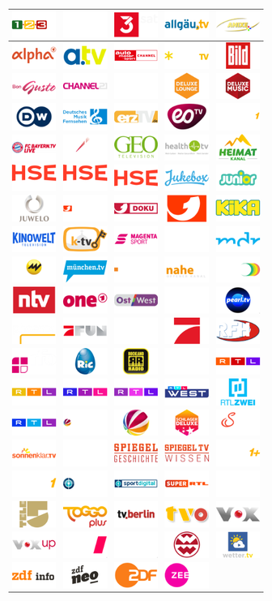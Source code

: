 | ![](https://raw.githubusercontent.com/RevGear/logo/master/Countries/DE/123tv.png) | ![](https://raw.githubusercontent.com/RevGear/logo/master/Countries/DE/13th-Street.png) | ![](https://raw.githubusercontent.com/RevGear/logo/master/Countries/DE/3sat.png) | ![](https://raw.githubusercontent.com/RevGear/logo/master/Countries/DE/Allgau-TV.png) | ![](https://raw.githubusercontent.com/RevGear/logo/master/Countries/DE/Anixe-Plus.png) | 
|:---:|:---:|:---:|:---:|:---:| 
| ![](https://raw.githubusercontent.com/RevGear/logo/master/Countries/DE/ARD-Alpha.png) | ![](https://raw.githubusercontent.com/RevGear/logo/master/Countries/DE/ATV.png) | ![](https://raw.githubusercontent.com/RevGear/logo/master/Countries/DE/Auto-Motor-und-Sport.png) | ![](https://raw.githubusercontent.com/RevGear/logo/master/Countries/DE/Bibel-TV.png) | ![](https://raw.githubusercontent.com/RevGear/logo/master/Countries/DE/Bild.png) | 
| ![](https://raw.githubusercontent.com/RevGear/logo/master/Countries/DE/Bon-Gusto.png) | ![](https://raw.githubusercontent.com/RevGear/logo/master/Countries/DE/Channel21.png) | ![](https://raw.githubusercontent.com/RevGear/logo/master/Countries/DE/Das-Erste.png) | ![](https://raw.githubusercontent.com/RevGear/logo/master/Countries/DE/Deluxe-Lounge.png) | ![](https://raw.githubusercontent.com/RevGear/logo/master/Countries/DE/Deluxe-Music.png) | 
| ![](https://raw.githubusercontent.com/RevGear/logo/master/Countries/DE/Deutsche-Welle.png) | ![](https://raw.githubusercontent.com/RevGear/logo/master/Countries/DE/Deutsches-Musik-Fernsehen.png) | ![](https://raw.githubusercontent.com/RevGear/logo/master/Countries/DE/ems-TV-Lingen.png) | ![](https://raw.githubusercontent.com/RevGear/logo/master/Countries/DE/eoTV.png) | ![](https://raw.githubusercontent.com/RevGear/logo/master/Countries/DE/eSports1.png) | 
| ![](https://raw.githubusercontent.com/RevGear/logo/master/Countries/DE/FC-Bayern-TV.png) | ![](https://raw.githubusercontent.com/RevGear/logo/master/Countries/DE/Folx.png) | ![](https://raw.githubusercontent.com/RevGear/logo/master/Countries/DE/Geo-TV.png) | ![](https://raw.githubusercontent.com/RevGear/logo/master/Countries/DE/Health-TV.png) | ![](https://raw.githubusercontent.com/RevGear/logo/master/Countries/DE/Heimatkanal.png) | 
| ![](https://raw.githubusercontent.com/RevGear/logo/master/Countries/DE/HSE-Extra.png) | ![](https://raw.githubusercontent.com/RevGear/logo/master/Countries/DE/HSE-Trend.png) | ![](https://raw.githubusercontent.com/RevGear/logo/master/Countries/DE/HSE.png) | ![](https://raw.githubusercontent.com/RevGear/logo/master/Countries/DE/Jukebox.png) | ![](https://raw.githubusercontent.com/RevGear/logo/master/Countries/DE/Junior.png) | 
| ![](https://raw.githubusercontent.com/RevGear/logo/master/Countries/DE/Juwelo.png) | ![](https://raw.githubusercontent.com/RevGear/logo/master/Countries/DE/Kabel-Eins-Classics.png) | ![](https://raw.githubusercontent.com/RevGear/logo/master/Countries/DE/Kabel-Eins-Doku.png) | ![](https://raw.githubusercontent.com/RevGear/logo/master/Countries/DE/Kabel-Eins.png) | ![](https://raw.githubusercontent.com/RevGear/logo/master/Countries/DE/KIKA.png) | 
| ![](https://raw.githubusercontent.com/RevGear/logo/master/Countries/DE/Kinowelt-TV.png) | ![](https://raw.githubusercontent.com/RevGear/logo/master/Countries/DE/KTV.png) | ![](https://raw.githubusercontent.com/RevGear/logo/master/Countries/DE/Magenta-Sport.png) | ![](https://raw.githubusercontent.com/RevGear/logo/master/Countries/DE/MDF1.png) | ![](https://raw.githubusercontent.com/RevGear/logo/master/Countries/DE/MDR-Fernsehen.png) | 
| ![](https://raw.githubusercontent.com/RevGear/logo/master/Countries/DE/Motorvision-TV.png) | ![](https://raw.githubusercontent.com/RevGear/logo/master/Countries/DE/Munchen-TV.png) | ![](https://raw.githubusercontent.com/RevGear/logo/master/Countries/DE/N24-Doku.png) | ![](https://raw.githubusercontent.com/RevGear/logo/master/Countries/DE/nahe-TV.png) | ![](https://raw.githubusercontent.com/RevGear/logo/master/Countries/DE/NR-Wision.png) | 
| ![](https://raw.githubusercontent.com/RevGear/logo/master/Countries/DE/ntv.png) | ![](https://raw.githubusercontent.com/RevGear/logo/master/Countries/DE/One.png) | ![](https://raw.githubusercontent.com/RevGear/logo/master/Countries/DE/Ost-West.png) | ![](https://raw.githubusercontent.com/RevGear/logo/master/Countries/DE/Parlamentsfernsehen.png) | ![](https://raw.githubusercontent.com/RevGear/logo/master/Countries/DE/Pearl-TV.png) | 
| ![](https://raw.githubusercontent.com/RevGear/logo/master/Countries/DE/Phoenix.png) | ![](https://raw.githubusercontent.com/RevGear/logo/master/Countries/DE/Pro-Sieben-Fun.png) | ![](https://raw.githubusercontent.com/RevGear/logo/master/Countries/DE/Pro-Sieben-Maxx.png) | ![](https://raw.githubusercontent.com/RevGear/logo/master/Countries/DE/Pro-Sieben.png) | ![](https://raw.githubusercontent.com/RevGear/logo/master/Countries/DE/RFH.png) | 
| ![](https://raw.githubusercontent.com/RevGear/logo/master/Countries/DE/RFO.png) | ![](https://raw.githubusercontent.com/RevGear/logo/master/Countries/DE/RiC.png) | ![](https://raw.githubusercontent.com/RevGear/logo/master/Countries/DE/Rockland-TV.png) | ![](https://raw.githubusercontent.com/RevGear/logo/master/Countries/DE/Romance-TV.png) | ![](https://raw.githubusercontent.com/RevGear/logo/master/Countries/DE/RTL-Crime.png) | 
| ![](https://raw.githubusercontent.com/RevGear/logo/master/Countries/DE/RTL-Living.png) | ![](https://raw.githubusercontent.com/RevGear/logo/master/Countries/DE/RTL-Passion.png) | ![](https://raw.githubusercontent.com/RevGear/logo/master/Countries/DE/RTL-Up.png) | ![](https://raw.githubusercontent.com/RevGear/logo/master/Countries/DE/RTL-West.png) | ![](https://raw.githubusercontent.com/RevGear/logo/master/Countries/DE/RTL-Zwei.png) | 
| ![](https://raw.githubusercontent.com/RevGear/logo/master/Countries/DE/RTL.png) | ![](https://raw.githubusercontent.com/RevGear/logo/master/Countries/DE/SAT1-Emotions.png) | ![](https://raw.githubusercontent.com/RevGear/logo/master/Countries/DE/SAT1.png) | ![](https://raw.githubusercontent.com/RevGear/logo/master/Countries/DE/Schlager-Deluxe.png) | ![](https://raw.githubusercontent.com/RevGear/logo/master/Countries/DE/Servus-TV.png) | 
| ![](https://raw.githubusercontent.com/RevGear/logo/master/Countries/DE/Sonnenklar-TV.png) | ![](https://raw.githubusercontent.com/RevGear/logo/master/Countries/DE/Sonus-FM.png) | ![](https://raw.githubusercontent.com/RevGear/logo/master/Countries/DE/Spiegel-Geschichte.png) | ![](https://raw.githubusercontent.com/RevGear/logo/master/Countries/DE/Spiegel-TV-Wissen.png) | ![](https://raw.githubusercontent.com/RevGear/logo/master/Countries/DE/Sport1-Plus.png) | 
| ![](https://raw.githubusercontent.com/RevGear/logo/master/Countries/DE/Sport1.png) | ![](https://raw.githubusercontent.com/RevGear/logo/master/Countries/DE/Sportdigital-Fussball.png) | ![](https://raw.githubusercontent.com/RevGear/logo/master/Countries/DE/Sportdigital.png) | ![](https://raw.githubusercontent.com/RevGear/logo/master/Countries/DE/Super-RTL.png) | ![](https://raw.githubusercontent.com/RevGear/logo/master/Countries/DE/Tagesschau24.png) | 
| ![](https://raw.githubusercontent.com/RevGear/logo/master/Countries/DE/Tele5.png) | ![](https://raw.githubusercontent.com/RevGear/logo/master/Countries/DE/Toggo-Plus.png) | ![](https://raw.githubusercontent.com/RevGear/logo/master/Countries/DE/TV-Berlin.png) | ![](https://raw.githubusercontent.com/RevGear/logo/master/Countries/DE/TV-Oberfranken.png) | ![](https://raw.githubusercontent.com/RevGear/logo/master/Countries/DE/Vox.png) | 
| ![](https://raw.githubusercontent.com/RevGear/logo/master/Countries/DE/Voxup.png) | ![](https://raw.githubusercontent.com/RevGear/logo/master/Countries/DE/WDR-Fernsehen.png) | ![](https://raw.githubusercontent.com/RevGear/logo/master/Countries/DE/Welt.png) | ![](https://raw.githubusercontent.com/RevGear/logo/master/Countries/DE/Weltder-Wunder-TV.png) | ![](https://raw.githubusercontent.com/RevGear/logo/master/Countries/DE/Wettercom-TV.png) | 
| ![](https://raw.githubusercontent.com/RevGear/logo/master/Countries/DE/ZDF-Info.png) | ![](https://raw.githubusercontent.com/RevGear/logo/master/Countries/DE/ZDF-Neo.png) | ![](https://raw.githubusercontent.com/RevGear/logo/master/Countries/DE/ZDF.png) | ![](https://raw.githubusercontent.com/RevGear/logo/master/Countries/DE/Zee-One.png)  | 
